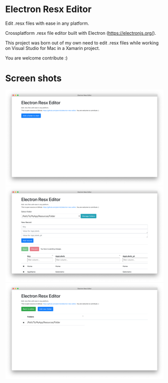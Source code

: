 # Electron Resx Editor

Edit .resx files with ease in any platform.

Crossplatform .resx file editor built with Electron (https://electronjs.org/).

This project was born out of my own need to edit .resx files while working on Visual Studio for Mac in a Xamarin project.

You are welcome contribute :)

# Screen shots

![](https://github.com/ptornich/electron-resx-editor/blob/master/img/ss1.png)
![](https://github.com/ptornich/electron-resx-editor/blob/master/img/ss2.png)
![](https://github.com/ptornich/electron-resx-editor/blob/master/img/ss3.png)
